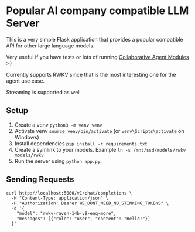 # Popular AI company compatible LLM Server

This is a very simple Flask application that provides a popular compatible API for other large language models.

Very useful if you have tests or lots of running [Collaborative Agent Modules](https://github.com/xpressai/xai-gpt-agent-toolkit) :-)

Currently supports RWKV since that is the most interesting one for the agent use case.

Streaming is supported as well.

## Setup
1. Create a venv `python3 -m venv venv`
2. Activate venv `source venv/bin/activate` (or `venv\Scripts\activate` on Windows)
3. Install dependencies `pip install -r requirements.txt`
4. Create a symlink to your models. Example `ln -s /mnt/ssd/models/rwkv models/rwkv`
5. Run the server using `python app.py`.

## Sending Requests
```
curl http://localhost:5000/v1/chat/completions \
  -H "Content-Type: application/json" \
  -H "Authorization: Bearer WE_DONT_NEED_NO_STINKING_TOKENS" \
  -d '{
    "model": "rwkv-raven-14b-v8-eng-more",
    "messages": [{"role": "user", "content": "Hello!"}]
  }'
```
